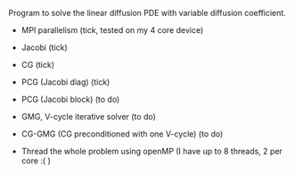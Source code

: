 Program to solve the linear diffusion PDE with variable diffusion 
coefficient.

- MPI parallelism (tick, tested on my 4 core device)
- Jacobi (tick)
- CG     (tick)
- PCG (Jacobi diag)  (tick)
- PCG (Jacobi block)  (to do)
- GMG, V-cycle iterative solver (to do)
- CG-GMG (CG preconditioned with one V-cycle) (to do)

- Thread the whole problem using openMP (I have up to 8 threads, 2 per core :( )
